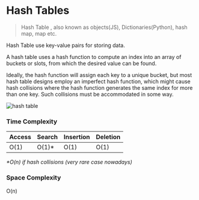 # Hash Tables
> Hash Table , also known as objects(JS), Dictionaries(Python), hash map, map etc. <br>

Hash Table use key-value pairs for storing data.

A hash table uses a hash function to compute an index into an array of buckets or slots, from which the desired value can be found.

Ideally, the hash function will assign each key to a unique bucket, but most hash table designs employ an imperfect hash function,
which might cause hash collisions where the hash function generates the same index for more than one key. Such collisions must be accommodated in some way.

![hash table](https://camo.githubusercontent.com/9ad322f07bd2a15c9ec9eca7bf8ab0ec2abcd05726ed9ddaffedf4ff2d9ac904/68747470733a2f2f75706c6f61642e77696b696d656469612e6f72672f77696b6970656469612f636f6d6d6f6e732f372f37642f486173685f7461626c655f335f315f315f305f315f305f305f53502e737667)

### Time Complexity
| Access | Search | Insertion | Deletion |
|--------|--------|-----------|----------|
| O(1)   | O(1)*   | O(1)      | O(1)    |

<i>*O(n) if hash collisions  (very rare case nowadays)</i>  

### Space Complexity
O(n)
